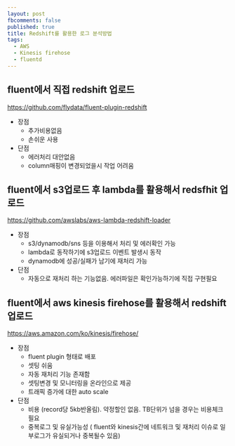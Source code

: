 ```yaml
---
layout: post
fbcomments: false
published: true
title: Redshift를 활용한 로그 분석방법
tags:
  - AWS
  - Kinesis firehose
  - fluentd
---
```


## fluent에서 직접 redshift 업로드
https://github.com/flydata/fluent-plugin-redshift
- 장점
	- 추가비용없음
    - 손쉬운 사용
- 단점
	- 에러처리 대안없음
    - column매핑이 변경되었을시 작업 어려움

## fluent에서 s3업로드 후 lambda를 활용해서 redsfhit 업로드
https://github.com/awslabs/aws-lambda-redshift-loader
- 장점
	- s3/dynamodb/sns 등을 이용해서 처리 및 에러확인 가능
    - lambda로 동작하기에 s3업로드 이벤트 발생시 동작
    - dynamodb에 성공/실패가 남기에 재처리 가능
- 단점
	- 자동으로 재처리 하는 기능없음. 에러파일은 확인가능하기에 직접 구현필요

## fluent에서 aws kinesis firehose를 활용해서 redshift 업로드
https://aws.amazon.com/ko/kinesis/firehose/
- 장점
	- fluent plugin 형태로 배포
    - 셋팅 쉬움
    - 자동 재처리 기능 존재함
    - 셋팅변경 및 모니터링을 온라인으로 제공
    - 트래픽 증가에 대한 auto scale
- 단점
	- 비용 (record당 5kb반올림). 약정할인 없음. TB단위가 넘을 경우는 비용체크 필요
    - 중복로그 및 유실가능성 ( fluent와 kinesis간에 네트워크 및 재처리 이슈로 일부로그가 유실되거나 중복될수 있음)




